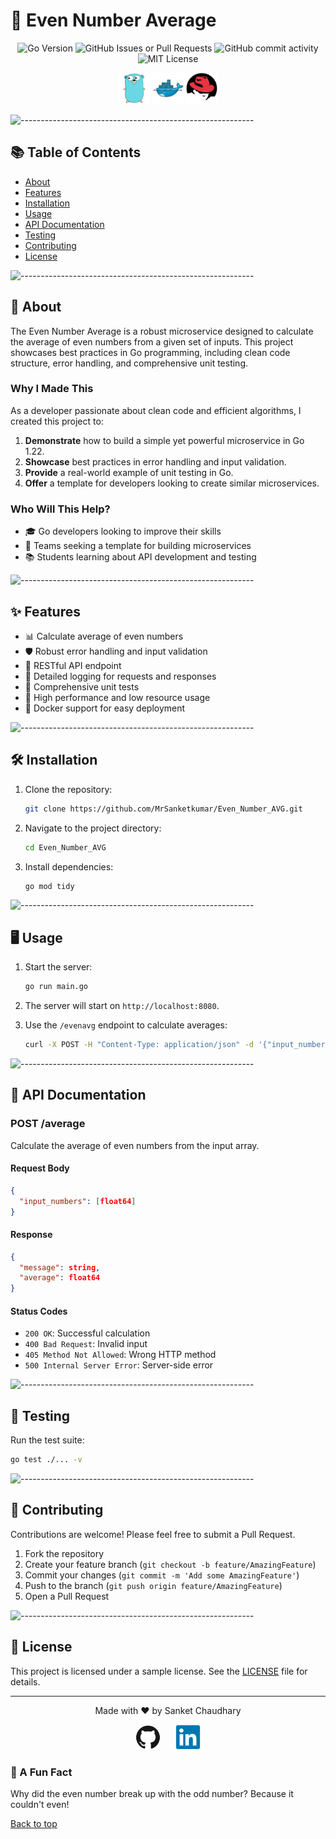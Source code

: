 # 🧮 Even Number Average

<div align="center">

![Go Version](https://img.shields.io/github/go-mod/go-version/MrSanketKumar/Even_Number_AVG)
![GitHub Issues or Pull Requests](https://img.shields.io/github/issues-pr/MrSanketKumar/Even_Number_AVG)
![GitHub commit activity](https://img.shields.io/github/commit-activity/t/MrSanketkumar/Even_Number_AVG)
![MIT License](https://img.shields.io/github/license/MrSanketKumar/Even_Number_AVG)


<img src="https://raw.githubusercontent.com/devicons/devicon/master/icons/go/go-original.svg" alt="Go" width="50" height="50"/>
<img src="https://raw.githubusercontent.com/devicons/devicon/master/icons/docker/docker-original.svg" alt="Docker" width="50" height="50"/>
<img src="https://raw.githubusercontent.com/devicons/devicon/master/icons/redhat/redhat-original.svg" alt="Red Hat" width="50" height="50"/>
</div>

![----------------------------------------------------------](https://raw.githubusercontent.com/andreasbm/readme/master/assets/lines/rainbow.png)

## 📚 Table of Contents

- [About](#-about)
- [Features](#-features)
- [Installation](#-installation)
- [Usage](#-usage)
- [API Documentation](#-api-documentation)
- [Testing](#-testing)
- [Contributing](#-contributing)
- [License](#-license)

![----------------------------------------------------------](https://raw.githubusercontent.com/andreasbm/readme/master/assets/lines/rainbow.png)

## 🚀 About

The Even Number Average is a robust microservice designed to calculate the average of even numbers from a given set of inputs. This project showcases best practices in Go programming, including clean code structure, error handling, and comprehensive unit testing.

### Why I Made This

As a developer passionate about clean code and efficient algorithms, I created this project to:

1. **Demonstrate** how to build a simple yet powerful microservice in Go 1.22.
2. **Showcase** best practices in error handling and input validation.
3. **Provide** a real-world example of unit testing in Go.
4. **Offer** a template for developers looking to create similar microservices.

### Who Will This Help?

- 🎓 Go developers looking to improve their skills
- 💼 Teams seeking a template for building microservices
- 📚 Students learning about API development and testing

![----------------------------------------------------------](https://raw.githubusercontent.com/andreasbm/readme/master/assets/lines/rainbow.png)

## ✨ Features

- 📊 Calculate average of even numbers
- 🛡️ Robust error handling and input validation
- 🔄 RESTful API endpoint
- 📝 Detailed logging for requests and responses
- 🧪 Comprehensive unit tests
- 🎯 High performance and low resource usage
- 🐳 Docker support for easy deployment

![----------------------------------------------------------](https://raw.githubusercontent.com/andreasbm/readme/master/assets/lines/rainbow.png)

## 🛠️ Installation

1. Clone the repository:
   ```bash
   git clone https://github.com/MrSanketkumar/Even_Number_AVG.git
   ```

2. Navigate to the project directory:
   ```bash
   cd Even_Number_AVG
   ```

3. Install dependencies:
   ```bash
   go mod tidy
   ```

![----------------------------------------------------------](https://raw.githubusercontent.com/andreasbm/readme/master/assets/lines/rainbow.png)

## 🖥️ Usage

1. Start the server:
   ```bash
   go run main.go
   ```

2. The server will start on `http://localhost:8080`.

3. Use the `/evenavg` endpoint to calculate averages:
   ```bash
   curl -X POST -H "Content-Type: application/json" -d '{"input_numbers": [1, 2, 3, 4, 5, 6]}' http://localhost:8080/evenavg
   ```

![----------------------------------------------------------](https://raw.githubusercontent.com/andreasbm/readme/master/assets/lines/rainbow.png)

## 📘 API Documentation

### POST /average

Calculate the average of even numbers from the input array.

#### Request Body

```json
{
  "input_numbers": [float64]
}
```

#### Response

```json
{
  "message": string,
  "average": float64
}
```

#### Status Codes

- `200 OK`: Successful calculation
- `400 Bad Request`: Invalid input
- `405 Method Not Allowed`: Wrong HTTP method
- `500 Internal Server Error`: Server-side error

![----------------------------------------------------------](https://raw.githubusercontent.com/andreasbm/readme/master/assets/lines/rainbow.png)

## 🧪 Testing

Run the test suite:

```bash
go test ./... -v
```

![----------------------------------------------------------](https://raw.githubusercontent.com/andreasbm/readme/master/assets/lines/rainbow.png)

## 🤝 Contributing

Contributions are welcome! Please feel free to submit a Pull Request.

1. Fork the repository
2. Create your feature branch (`git checkout -b feature/AmazingFeature`)
3. Commit your changes (`git commit -m 'Add some AmazingFeature'`)
4. Push to the branch (`git push origin feature/AmazingFeature`)
5. Open a Pull Request

![----------------------------------------------------------](https://raw.githubusercontent.com/andreasbm/readme/master/assets/lines/rainbow.png)

## 📄 License

This project is licensed under a sample license. See the [LICENSE](LICENSE) file for details.

---

<div align="center">
<p>Made with ❤️ by Sanket Chaudhary </p>
<p>
  <a href="https://github.com/MrSanketkumar" target="_blank" style="text-decoration:none;margin-right:20px;">
    <img src="https://raw.githubusercontent.com/devicons/devicon/master/icons/github/github-original.svg" width="40" height="40" alt="GitHub">
  </a>
  <a href="https://www.linkedin.com/in/sanketChaudhary/" target="_blank" style="text-decoration:none;">
    <img src="https://raw.githubusercontent.com/devicons/devicon/master/icons/linkedin/linkedin-original.svg" width="40" height="40" alt="LinkedIn">
  </a>
</p>
</div>

### 🌟 A Fun Fact

Why did the even number break up with the odd number? Because it couldn't even!

[Back to top](#top)
